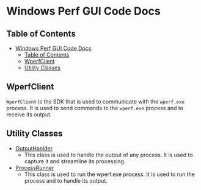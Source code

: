 # Windows Perf GUI Code Docs

## Table of Contents

- [Windows Perf GUI Code Docs](#windows-perf-gui-code-docs)
  - [Table of Contents](#table-of-contents)
  - [WperfClient](#wperfclient)
  - [Utility Classes](#utility-classes)

## WperfClient

`WperfClient` is the SDK that is used to communicate with the `wperf.exe` process. It is used to send commands to the `wperf.exe` process and to receive its output.

## Utility Classes

- [OutputHanlder](utility-classes/output-handler.md)
  - This class is used to handle the output of any process. It is used to capture it and streamline its processing.
- [ProcessRunner](utility-classes/process-runner.md)
  - This class is used to run the wperf.exe process. It is used to run the process and to handle its output.
